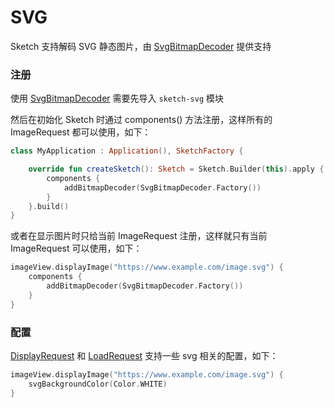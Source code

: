 # SVG

Sketch 支持解码 SVG 静态图片，由 [SvgBitmapDecoder] 提供支持

### 注册

使用 [SvgBitmapDecoder] 需要先导入 `sketch-svg` 模块

然后在初始化 Sketch 时通过 components() 方法注册，这样所有的 ImageRequest 都可以使用，如下：

```kotlin
class MyApplication : Application(), SketchFactory {

    override fun createSketch(): Sketch = Sketch.Builder(this).apply {
        components {
            addBitmapDecoder(SvgBitmapDecoder.Factory())
        }
    }.build()
}
```

或者在显示图片时只给当前 ImageRequest 注册，这样就只有当前 ImageRequest 可以使用，如下：

```kotlin
imageView.displayImage("https://www.example.com/image.svg") {
    components {
        addBitmapDecoder(SvgBitmapDecoder.Factory())
    }
}
```

### 配置

[DisplayRequest] 和 [LoadRequest] 支持一些 svg 相关的配置，如下：

```kotlin
imageView.displayImage("https://www.example.com/image.svg") {
    svgBackgroundColor(Color.WHITE)
}
```

[SvgBitmapDecoder]: ../../sketch-svg/src/main/java/com/github/panpf/sketch/decode/SvgBitmapDecoder.kt

[DisplayRequest]: ../../sketch/src/main/java/com/github/panpf/sketch/request/DisplayRequest.kt

[LoadRequest]: ../../sketch/src/main/java/com/github/panpf/sketch/request/LoadRequest.kt